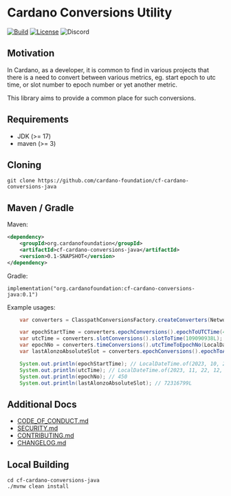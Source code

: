 # Cardano Conversions Utility

[![Build](https://github.com/cardano-foundation/cf-cardano-conversions-java/actions/workflows/tests.yaml/badge.svg)](https://github.com/cardano-foundation/cf-cardano-conversions-java/actions/workflows/tests.yaml)
[![License](https://img.shields.io:/github/license/cardano-foundation/cf-cardano-conversions-java?label=license)](https://github.com/cardano-foundation/cf-cardano-conversions-java/blob/master/LICENSE)
![Discord](https://img.shields.io/discord/1022471509173882950)

## Motivation

In Cardano, as a developer, it is common to find in various projects that there is a need to convert between various metrics, eg. start epoch to utc time, or slot number to epoch number or yet another metric.

This library aims to provide a common place for such conversions.

## Requirements
- JDK (>= 17)
- maven (>= 3)

## Cloning
```shell
git clone https://github.com/cardano-foundation/cf-cardano-conversions-java
```

## Maven / Gradle
Maven:
```xml
<dependency>
    <groupId>org.cardanofoundation</groupId>
    <artifactId>cf-cardano-conversions-java</artifactId>
    <version>0.1-SNAPSHOT</version>
</dependency>
```
Gradle:
```
implementation("org.cardanofoundation:cf-cardano-conversions-java:0.1")
```

Example usages:
```java
    var converters = ClasspathConversionsFactory.createConverters(NetworkType.MAINNET);

    var epochStartTime = converters.epochConversions().epochToUTCTime(445, EpochOffset.START);
    var utcTime = converters.slotConversions().slotToTime(109090938L);
    var epochNo = converters.timeConversions().utcTimeToEpochNo(LocalDateTime.of(2023, 11, 22, 9, 48, 58));
    var lastAlonzoAbsoluteSlot = converters.epochConversions().epochToAbsoluteSlot(364, EpochOffset.END);

    System.out.println(epochStartTime); // LocalDateTime.of(2023, 10, 27, 21, 44, 51)
    System.out.println(utcTime); // LocalDateTime.of(2023, 11, 22, 12, 47, 9)
    System.out.println(epochNo); // 450
    System.out.println(lastAlonzoAbsoluteSlot); // 72316799L
```

## Additional Docs
- [CODE_OF_CONDUCT.md](CODE_OF_CONDUCT.md)
- [SECURITY.md](SECURITY.md)
- [CONTRIBUTING.md](CONTRIBUTING.md)
- [CHANGELOG.md](CHANGELOG.md)

## Local Building
```shell
cd cf-cardano-conversions-java
./mvnw clean install
```
